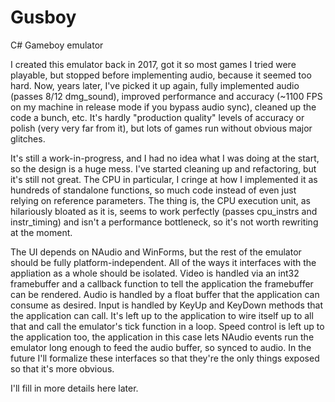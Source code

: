 # Gusboy
C# Gameboy emulator

I created this emulator back in 2017, got it so most games I tried were playable, but stopped before implementing audio, because it seemed too hard. Now, years later, I've picked it up again, fully implemented audio (passes 8/12 dmg_sound), improved performance and accuracy (~1100 FPS on my machine in release mode if you bypass audio sync), cleaned up the code a bunch, etc. It's hardly "production quality" levels of accuracy or polish (very very far from it), but lots of games run without obvious major glitches.

It's still a work-in-progress, and I had no idea what I was doing at the start, so the design is a huge mess. I've started cleaning up and refactoring, but it's still not great. The CPU in particular, I cringe at how I implemented it as hundreds of standalone functions, so much code instead of even just relying on reference parameters. The thing is, the CPU execution unit, as hilariously bloated as it is, seems to work perfectly (passes cpu_instrs and instr_timing) and isn't a performance bottleneck, so it's not worth rewriting at the moment.

The UI depends on NAudio and WinForms, but the rest of the emulator should be fully platform-independent. All of the ways it interfaces with the appliation as a whole should be isolated. Video is handled via an int32 framebuffer and a callback function to tell the application the framebuffer can be rendered. Audio is handled by a float buffer that the application can consume as desired. Input is handled by KeyUp and KeyDown methods that the application can call. It's left up to the application to wire itself up to all that and call the emulator's tick function in a loop. Speed control is left up to the application too, the application in this case lets NAudio events run the emulator long enough to feed the audio buffer, so synced to audio. In the future I'll formalize these interfaces so that they're the only things exposed so that it's more obvious.

I'll fill in more details here later.
